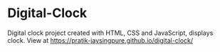 # Digital-Clock

Digital clock project created with HTML, CSS and JavaScript, displays clock. View at https://pratik-jaysingpure.github.io/digital-clock/
